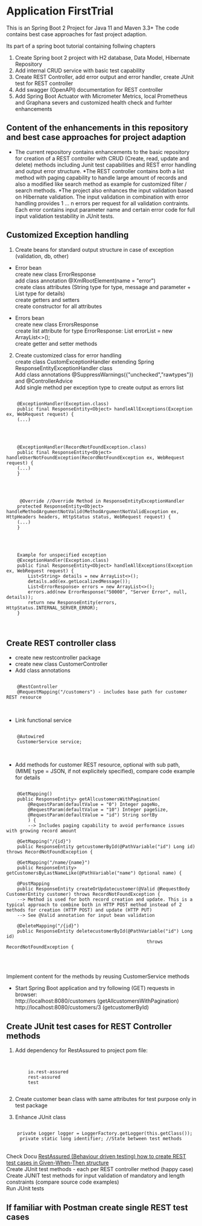 # Application FirstTrial

This is an Spring Boot 2 Project for Java 11 and Maven 3.3+ 
The code contains best case approaches for fast project adaption.

Its part of a spring boot tutorial containing follwing chapters
1. Create Spring boot 2 project with H2 database, Data Model, Hibernate Repository
2. Add internal CRUD service with basic test capability
3. Create REST Controller, add error output and error handler, create JUnit test for REST controller
4. Add swagger (OpenAPI) documentation for REST controller
5. Add Spring Boot Actuator with Micrometer Metrics, local Prometheus and Graphana severs and customized health check and furhter enhancements

## Content of the enhancements in this repository and best case approaches for project adaption
* The current repository contains enhancements to the basic repository for creation of a REST controller with CRUD (Create, read, update and delete) methods including Junit test capabilities and REST error handling and output error structure. 
*The REST controller contains both a list method with paging capability to handle large amount of records and also a modified like search method as example for customized filter / search methods.
*The project also enhances the input validation based on Hibernate validation.
The input validation in combination with error handling provides 1 ... n errors per request for all validation contraints. Each error contains input parameter name and certain error code for full input validation testability in JUnit tests.

## Customized Exception handling

1. Create beans for standard output structure in case of exception (validation, db, other)
* Error bean
<br> create new class ErrorResponse
<br> add class annotation @XmlRootElement(name = "error")
<br> create class attributes (String type for type, message and parameter + List<String> type for details)
<br> create getters and setters
<br> create constructor for all attributes

* Errors bean
<br> create new class ErrorsResponse
<br> create list attribute for type ErrorResponse: List<ErrorResponse> errorList = new ArrayList<>();
<br> create getter and setter methods			

2.  Create customized class for error handling
<br> create class CustomExceptionHandler extending Spring ResponseEntityExceptionHandler class
<br> Add class annotations @SuppressWarnings({"unchecked","rawtypes"}) and @ControllerAdvice
<br> Add single method per exception type to create output as errors list
<pre><code>
	@ExceptionHandler(Exception.class)
	public final ResponseEntity&lt;Object&gt; handleAllExceptions(Exception ex, WebRequest request) {
	(...)
</pre></code>
<br>
<pre><code>			
	@ExceptionHandler(RecordNotFoundException.class)
	public final ResponseEntity&lt;Object&gt; handleUserNotFoundException(RecordNotFoundException ex, WebRequest request) {
	(...)
	}
</pre></code>			
<br>
<pre><code> 
	 @Override //Override Method in ResponseEntityExceptionHandler
	protected ResponseEntity&lt;Object&gt; handleMethodArgumentNotValid(MethodArgumentNotValidException ex, HttpHeaders headers, HttpStatus status, WebRequest request) {   
	(...)
	}
</pre></code>
<br>
<pre><code>			
	Example for unspecified exception
	@ExceptionHandler(Exception.class)
	public final ResponseEntity&lt;Object&gt; handleAllExceptions(Exception ex, WebRequest request) {
		List&lt;String&gt; details = new ArrayList&lt;&gt;();
		details.add(ex.getLocalizedMessage());
		List&lt;ErrorResponse&gt; errors = new ArrayList&lt;&gt;();
		errors.add(new ErrorResponse(&quot;50000&quot;, &quot;Server Error&quot;, null, details));
		return new ResponseEntity(errors, HttpStatus.INTERNAL_SERVER_ERROR);
	}
</pre></code>
<br>

## Create REST controller class
* create new restcontroller package
* create new class CustomerController
* Add class annotations
<pre><code> 
	@RestController
	@RequestMapping("/customers") - includes base path for customer REST resource
</pre></code><br>

* Link functional service 
<pre><code>
	@Autowired
	CustomerService service;
</pre></code><br>

* Add methods for customer REST resource, optional with sub path, (MIME type = JSON, if not explicitely specified), compare code example for details
<pre><code>
	@GetMapping()
	public ResponseEntity<List<CustomerEntity>> getAllcustomersWithPagination(
		@RequestParam(defaultValue = "0") Integer pageNo, 
		@RequestParam(defaultValue = "10") Integer pageSize,
		@RequestParam(defaultValue = "id") String sortBy
		) {
		--> Includes paging capability to avoid performance issues with growing record amount
		
	@GetMapping("/{id}")
	public ResponseEntity<CustomerEntity> getcustomerById(@PathVariable("id") Long id) throws RecordNotFoundException {
													
	@GetMapping("/name/{name}")
	public ResponseEntity<List<CustomerEntity>> getCustomersByLastNameLike(@PathVariable("name") Optional<String> name) { 
        
	@PostMapping
	public ResponseEntity<CustomerEntity> createOrUpdatecustomer(@Valid @RequestBody CustomerEntity customer) throws RecordNotFoundException {
	--> Method is used for both record creation and update. This is a typical approach to combine both in HTTP POST method instead of 2 methods for creation (HTTP POST) and update (HTTP PUT)
	--> See @Valid annotation for input bean validation
 
	@DeleteMapping("/{id}")
	public ResponseEntity deletecustomerById(@PathVariable("id") Long id) 
													throws RecordNotFoundException {															
</pre></code><br>
<br> Implement content for the methods by reusing CustomerService methods

* Start Spring Boot application and try following (GET) requests in browser:
<br> http://localhost:8080/customers (getAllcustomersWithPagination)
<br> http://localhost:8080/customers/3 (getcustomerById)
		
## Create JUnit test cases for REST Controller methods
1. Add dependency for RestAssured to project pom file:
<pre><code>
	<dependency>
		<groupId>io.rest-assured</groupId>
		<artifactId>rest-assured</artifactId>
		<scope>test</scope>
	</dependency>
</pre></code>

2. Create customer bean class with same attributes for test purpose only in test package

3. Enhance JUnit class 
<pre><code>
	private Logger logger = LoggerFactory.getLogger(this.getClass());
	 private static long identifier; //State between test methods
</pre></code>
<br> Check Docu [RestAssured (Behaviour driven testing) how to create REST test cases in Given-When-Then structure](http://rest-assured.io/)
<br> Create JUnit test methods - each per REST controller method (happy case)
<br> Create JUNIT test methods for input validation of mandatory and length constraints (compare source code examples)
<br> Run JUnit tests
	
## If familiar with Postman create single REST test cases


